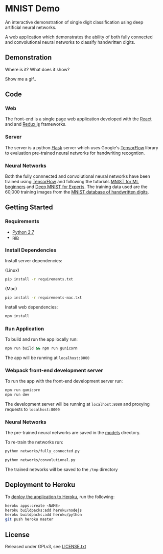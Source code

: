 # MNIST Demo

An interactive demonstration of single digit classification using deep artificial neural networks.

A web application which demonstrates the ability of both fully connected and convolutional neural networks to classify handwritten digits.

## Demonstration

Where is it?
What does it show?

Show me a gif..


## Code

### Web

The front-end is a single page web application developed with the [React](https://facebook.github.io/react/) and and [Redux.js](http://redux.js.org/docs/introduction/) frameworks.

### Server

The server is a python [Flask](http://flask.pocoo.org/) server which uses Google's [TensorFlow](https://www.tensorflow.org/) library to evaluation pre-trained neural networks for handwriting recogntion.

### Neural Networks

Both the fully connnected and convolutional neural networks have been trained using [TensorFlow](https://www.tensorflow.org/) and following the tutorials [MNIST for ML beginners](https://www.tensorflow.org/tutorials/mnist/beginners/) and [Deep MNIST for Experts](https://www.tensorflow.org/tutorials/mnist/pros/).
The training data used are the 60,000 training images from the [MNIST database of handwritten digits](http://yann.lecun.com/exdb/mnist/).

## Getting Started

### Requirements

* [Python 2.7](https://www.python.org/download/releases/2.7/)
* [pip](https://pip.readthedocs.io/en/stable/)

### Install Dependencies

Install server dependencies:

(Linux)
```bash
pip install -r requirements.txt
``` 

(Mac)
```bash
pip install -r requirements-mac.txt
``` 

Install web dependencies:

```bash
npm install
```

### Run Application

To build and run the app locally run:

```bash
npm run build && npm run gunicorn
```

The app will be running at `localhost:8000`

### Webpack front-end development server

To run the app with the front-end development server run:

```bash
npm run gunicorn
npm run dev
```

The development server will be running at `localhost:8080` and proxying requests to `localhost:8000`

### Neural Networks

The pre-trained neural networks are saved in the [models](models) directory.

To re-train the networks run:

```bash
python networks/fully_connected.py
```
```bash
python networks/convolutional.py
```

The trained networks will be saved to the `/tmp` directory


## Deployment to Heroku

To [deploy the application to Heroku](https://devcenter.heroku.com/articles/git), run the following:

```bash
heroku apps:create <NAME>
heroku buildpacks:add heroku/nodejs
heroku buildpacks:add heroku/python
git push heroku master
```

## License

Released under GPLv3, see [LICENSE.txt](LICENSE.txt)

